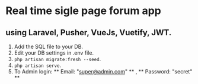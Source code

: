 # Real time sigle page forum app

## using Laravel, Pusher, VueJs, Vuetify, JWT.

1. Add the SQL file to your DB.
2. Edit your DB settings in .env file.
3. ``` php artisan migrate:fresh --seed ```.
3. ``` php artisan serve ```.
4. To Admin login: ** Email: "super@admin.com" ** , ** Password: "secret" **  

